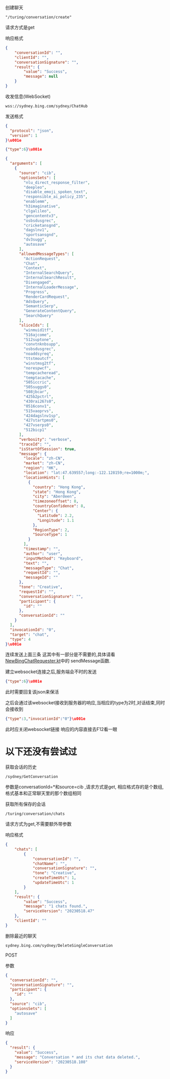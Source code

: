 创建聊天

`"/turing/conversation/create"`

请求方式是get

响应格式

```json
{
    "conversationId": "",
    "clientId": "",
    "conversationSignature": "",
    "result": {
        "value": "Success",
        "message": null
    }
}
```

收发信息(WebSocket)

`wss://sydney.bing.com/sydney/ChatHub`

发送格式

```json
{
  "protocol": "json",
  "version": 1
}\u001e
```
```json
{"type":6}\u001e
```
```json
{
  "arguments": [
    {
      "source": "cib",
      "optionsSets": [
        "nlu_direct_response_filter",
        "deepleo",
        "disable_emoji_spoken_text",
        "responsible_ai_policy_235",
        "enablemm",
        "h3imaginative",
        "clgalileo",
        "gencontentv3",
        "osbsdusgrec",
        "cricketansgnd",
        "dagslnv1",
        "sportsansgnd",
        "dv3sugg",
        "autosave"
      ],
      "allowedMessageTypes": [
        "ActionRequest",
        "Chat",
        "Context",
        "InternalSearchQuery",
        "InternalSearchResult",
        "Disengaged",
        "InternalLoaderMessage",
        "Progress",
        "RenderCardRequest",
        "AdsQuery",
        "SemanticSerp",
        "GenerateContentQuery",
        "SearchQuery"
      ],
      "sliceIds": [
        "winmuid1tf",
        "516ajcome",
        "512suptone",
        "convtnknbsupp",
        "osbsdusgrec",
        "noaddsyreq",
        "ttstmoutcf",
        "winstmsg2tf",
        "norespwcf",
        "tempcacheread",
        "temptacache",
        "505iccric",
        "505suggs0",
        "508jbcar",
        "425b2pctrl",
        "430rai267s0",
        "0516conv1",
        "515vaoprvs",
        "424dagslnv1sp",
        "427startpms0",
        "427vserps0",
        "512bicp1"
      ],
      "verbosity": "verbose",
      "traceId": "",
      "isStartOfSession": true,
      "message": {
        "locale": "zh-CN",
        "market": "zh-CN",
        "region": "HK",
        "location": "lat:47.639557;long:-122.128159;re=1000m;",
        "locationHints": [
          {
            "country": "Hong Kong",
            "state": "Hong Kong",
            "city": "Aberdeen",
            "timezoneoffset": 8,
            "countryConfidence": 8,
            "Center": {
              "Latitude": 2.2,
              "Longitude": 1.1
            },
            "RegionType": 2,
            "SourceType": 1
          }
        ],
        "timestamp": "",
        "author": "user",
        "inputMethod": "Keyboard",
        "text": "",
        "messageType": "Chat",
        "requestId": "",
        "messageId": ""
      },
      "tone": "Creative",
      "requestId": "",
      "conversationSignature": "",
      "participant": {
        "id": ""
      },
      "conversationId": ""
    }
  ],
  "invocationId": "0",
  "target": "chat",
  "type": 4
}\u001e
```
连续发送上面三条
这其中有一部分是不需要的,具体请看[NewBingChatRequester.kt](src/main/kotlin/cn/xd/newbingbot/network/NewBingChatRequester.kt)中的
sendMessage函数.

建立websocket连接之后,服务端会不时的发送
```json
{"type":6}\u001e
```
此时需要回复该json来保活

之后会通过该websocket接收到服务器的响应,当相应的type为2时,对话结束,同时会接收到
```json
{"type":3,"invocationId":"0"}\u001e
```
此时应关闭websocket链接
响应的内容直接去F12看一眼


# 以下还没有尝试过
获取会话的历史

`/sydney/GetConversation`

参数是conversationId=*和source=cib ,请求方式是get, 相应格式存的是个数组,格式基本和正常聊天里的那个数组相同

获取所有保存的会话

`/turing/conversation/chats`

请求方式为get,不需要额外带参数

响应格式
```json
{
    "chats": [
        {
            "conversationId": "",
            "chatName": "",
            "conversationSignature": "",
            "tone": "Creative",
            "createTimeUtc": 1,
            "updateTimeUtc": 1
        }
    ],
    "result": {
        "value": "Success",
        "message": "1 chats found.",
        "serviceVersion": "20230518.47"
    },
    "clientId": ""
}
```

删除最近的聊天

`sydney.bing.com/sydney/DeleteSingleConversation`

POST

参数

```json
{
  "conversationId": "",
  "conversationSignature": "",
  "participant": {
    "id": ""
  },
  "source": "cib",
  "optionsSets": [
    "autosave"
  ]
}
```

响应

```json
{
  "result": {
    "value": "Success",
    "message": "Conversation * and its chat data deleted.",
    "serviceVersion": "20230518.108"
  }
}
```